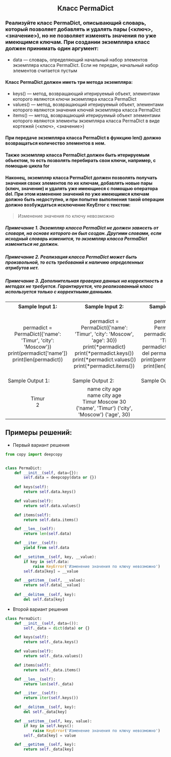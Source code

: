 <h2 style="text-align:center">Класс PermaDict</h2>


### Реализуйте класс PermaDict, описывающий словарь, который позволяет добавлять и удалять пары (<ключ>, <значение>), но не позволяет изменять значения по уже имеющимся ключам. При создании экземпляра класс должен принимать один аргумент:
* data — словарь, определяющий начальный набор элементов экземпляра класса PermaDict. Если не передан, начальный набор элементов считается пустым
#### Класс PermaDict должен иметь три метода экземпляра:
* keys() — метод, возвращающий итерируемый объект, элементами которого являются ключи экземпляра класса PermaDict
* values() — метод, возвращающий итерируемый объект, элементами которого являются значения ключей экземпляра класса PermaDict
* items() — метод, возвращающий итерируемый объект элементами которого являются элементы экземпляра класса PermaDict в виде кортежей (<ключ>, <значение>)
#### При передаче экземпляра класса PermaDict в функцию len() должно возвращаться количество элементов в нем.
#### Также экземпляр класса PermaDict должен быть итерируемым объектом, то есть позволять перебирать свои ключи, например, с помощью цикла for
#### Наконец, экземпляр класса PermaDict должен позволять получать значения своих элементов по их ключам, добавлять новые пары (ключ, значение) и удалять уже имеющиеся с помощью оператора del. При этом изменение значений по уже имеющимся ключам должно быть недоступно, и при попытке выполнения такой операции должно возбуждаться исключение KeyError с текстом:
> Изменение значения по ключу невозможно
##### Примечание 1. Экземпляр класса PermaDict не должен зависеть от словаря, на основе которого он был создан. Другими словами, если исходный словарь изменится, то экземпляр класса PermaDict измениться  не должен.
##### Примечание 2. Реализация класса PermaDict может быть произвольной, то есть требований к наличию определенных атрибутов нет.
##### Примечание 3. Дополнительная проверка данных на корректность в методах не требуется. Гарантируется, что реализованный класс используется только с корректными данными.

<table align="center">
  <tbody>
    <tr>
      <th>Sample Input 1: </th>
      <th>Sample Input 2: </th>
      <th>Sample Input 3: </th>
      <th>Sample Input 4: </th>
    </tr>
    <tr>
      <td align="center">permadict = PermaDict({'name': 'Timur', 'city': 'Moscow'})<br>
                        print(permadict['name'])<br>
                        print(len(permadict))<br></td>
      <td align="center">permadict = PermaDict({'name': 'Timur', 'city': 'Moscow', 'age': 30})<br>
                        print(*permadict)<br>
                        print(*permadict.keys())<br>
                        print(*permadict.values())<br>
                        print(*permadict.items())<br></td>
      <td align="center">permadict = PermaDict()<br>
                        permadict['name'] = 'Timur'<br>
                        permadict['age'] = 30<br>
                        del permadict['name']<br>
                        print(permadict['age'])<br>
                        print(len(permadict))<br></td>
      <td align="center">permadict = PermaDict({'name': 'Timur', 'city': 'Moscow'})<br>
                        try:<br>
                            permadict['name'] = 'Arthur'<br>
                        except KeyError as e:<br>
                            print(e)<br></td>
    </tr>
    <tr>
      <td>Sample Output 1:</td>
      <td>Sample Output 2:</td>
      <td>Sample Output 3:</td>
      <td>Sample Output 4:</td>
      </tr>
    <tr>
      <td align="center">
                       Timur<br>
                        2<br>
      </td>
      <td align="center">
                        name city age<br>
                        name city age<br>
                        Timur Moscow 30<br>
                        ('name', 'Timur') ('city', 'Moscow') ('age', 30)<br>
      </td>
      <td align="center">
                        30<br>
                        1<br>
      </td>
      <td align="center">
                        'Изменение значения по ключу невозможно'<br>
      </td>
    </tr>
  </tbody>
</table>



## Примеры решений:
* Первый вариант решения
```python
from copy import deepcopy


class PermaDict:
    def __init__(self, data={}):
        self.data = deepcopy(data or {})
    
    def keys(self):
        return self.data.keys()

    def values(self):
        return self.data.values()

    def items(self):
        return self.data.items()

    def __len__(self):
        return len(self.data)

    def __iter__(self):
        yield from self.data

    def __setitem__(self, key, __value):
        if key in self.data:
            raise KeyError('Изменение значения по ключу невозможно')
        self.data[key] = __value

    def __getitem__(self, __value):
        return self.data[__value]
    
    def __delitem__(self, key):
        del self.data[key]

```
* Второй вариант решения

```python
class PermaDict:
    def __init__(self, data=()):
        self._data = dict(data) or {}

    def keys(self):
        return self._data.keys()

    def values(self):
        return self._data.values()

    def items(self):
        return self._data.items()

    def __len__(self):
        return len(self._data)

    def __iter__(self):
        return iter(self.keys())

    def __delitem__(self, key):
        del self._data[key]

    def __setitem__(self, key, value):
        if key in self.keys():
            raise KeyError('Изменение значения по ключу невозможно')
        self._data[key] = value

    def __getitem__(self, key):
        return self._data[key]
```


